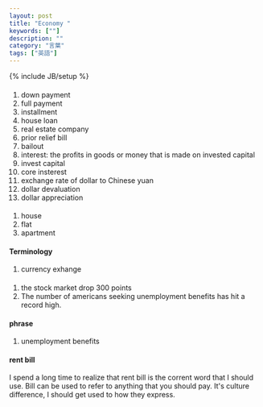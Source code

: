 ```yaml
---
layout: post
title: "Economy "
keywords: [""]
description: ""
category: "言葉"
tags: ["英語"]
---
```

{% include JB/setup %}

####
1. down payment
2. full payment
3. installment
4. house loan
5. real estate company
6. prior relief bill
7. bailout
8. interest: the profits in goods or money that is made on invested capital
9. invest capital
1. core insterest
2. exchange rate of dollar to Chinese yuan
3. dollar devaluation
4. dollar appreciation



####
1. house
2. flat
3. apartment

#### Terminology
1. currency exhange


####
1. the stock market drop 300 points
2. The number of americans seeking unemployment benefits has hit a record high.

#### phrase
1. unemployment benefits



#### rent bill
I spend a long time to realize that rent bill is the corrent word that I should
use. Bill can be used to refer to anything that you should pay. It's culture
difference, I should get used to how they express.

